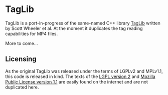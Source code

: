 TagLib
================================

TagLib is a port-in-progress of the same-named C++ library [TagLib](http://developer.kde.org/~wheeler/taglib.html) written by Scott Wheeler et al. At the moment it duplicates the tag reading capabilities for MP4 files.

More to come…

Licensing
-------------------------
As the original TagLib was released under the terms of LGPLv2 and MPLv1.1, this code is released in kind. The texts of the [LGPL version 2](http://www.gnu.org/licenses/old-licenses/lgpl-2.0.html) and [Mozilla Public License version 1.1](http://www.mozilla.org/MPL/MPL-1.1.html) are easily found on the internet and are not duplicated here.